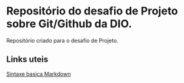 # Repositório do desafio de Projeto sobre Git/Github da DIO.
Repositório criado para o desafio de Projeto.

## Links uteis
[Sintaxe basica Markdown](https://www.markdownguide.org/basic-syntax/)

